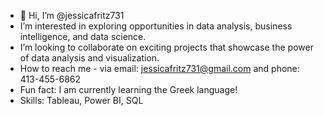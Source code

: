 - 👋 Hi, I’m @jessicafritz731
- I’m interested in exploring opportunities in data analysis, business intelligence, and data science. 
- I’m looking to collaborate on exciting projects that showcase the power of data analysis and visualization. 
- How to reach me - via email: jessicafritz731@gmail.com and phone: 413-455-6862 
- Fun fact: I am currently learning the Greek language!
- Skills: Tableau, Power BI, SQL
